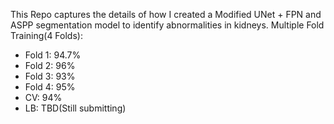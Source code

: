 This Repo captures the details of how I created a Modified UNet + FPN and ASPP segmentation model to identify abnormalities in kidneys. Multiple Fold Training(4 Folds):
- Fold 1: 94.7%
- Fold 2: 96%
- Fold 3: 93%
- Fold 4: 95%
- CV: 94%
- LB: TBD(Still submitting)
